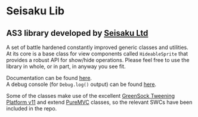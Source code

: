 # Seisaku Lib
## AS3 library developed by [Seisaku Ltd](http://www.seisaku.co.uk)
A set of battle hardened constantly improved generic classes and utilities. At its core is a base class for view components called `HideableSprite` that provides a robust API for show/hide operations. Please feel free to use the library in whole, or in part, in anyway you see fit.

Documentation can be found [here](http://www.seisaku.co.uk/docs).  
A debug console (for `Debug.log()` output) can be found [here](http://www.seisaku.co.uk/console).

Some of the classes make use of the excellent [GreenSock Tweening Platform v11](http://www.greensock.com/v11/) and extend [PureMVC](http://trac.puremvc.org/PureMVC_AS3/wiki/Downloads) classes, so the relevant SWCs have been included in the repo.
